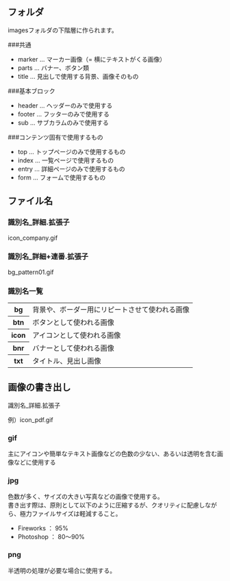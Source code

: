 ## フォルダ

imagesフォルダの下階層に作られます。

###共通
* marker ... マーカー画像（= 横にテキストがくる画像）
* parts ... バナー、ボタン類
* title ... 見出しで使用する背景、画像そのもの

###基本ブロック
* header ... ヘッダーのみで使用する
* footer ... フッターのみで使用する
* sub ... サブカラムのみで使用する

###コンテンツ固有で使用するもの
* top ... トップページのみで使用するもの
* index ... 一覧ページで使用するもの
* entry ... 詳細ページのみで使用するもの
* form ... フォームで使用するもの


## ファイル名

### 識別名_詳細.拡張子

icon_company.gif

### 識別名_詳細+連番.拡張子

bg_pattern01.gif

### 識別名一覧

<table>
	<tr><th>bg</th><td>背景や、ボーダー用にリピートさせて使われる画像</td></tr>
	<tr><th>btn</th><td>ボタンとして使われる画像</td></tr>
	<tr><th>icon</th><td>アイコンとして使われる画像</td></tr>
	<tr><th>bnr</th><td>バナーとして使われる画像</td></tr>
	<tr><th>txt</th><td>タイトル、見出し画像</td></tr>
</table>          

## 画像の書き出し

識別名_詳細.拡張子

例）icon_pdf.gif

### gif

主にアイコンや簡単なテキスト画像などの色数の少ない、あるいは透明を含む画像などに使用する

### jpg

色数が多く、サイズの大きい写真などの画像で使用する。  
書き出す際は、原則として以下のように圧縮するが、クオリティに配慮しながら、極力ファイルサイズは軽減すること。

* Fireworks ： 95%
* Photoshop ： 80～90%

### png

半透明の処理が必要な場合に使用する。  
